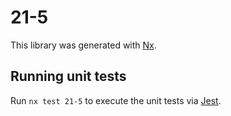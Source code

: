 # 21-5

This library was generated with [Nx](https://nx.dev).

## Running unit tests

Run `nx test 21-5` to execute the unit tests via [Jest](https://jestjs.io).
